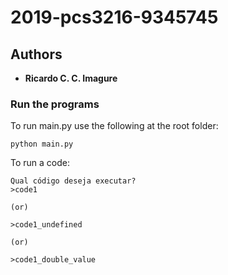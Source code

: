 
# 2019-pcs3216-9345745

## Authors

* **Ricardo C. C. Imagure**


### Run the programs
To run main.py use the following at the root folder:
```
python main.py 
```

To run a code:
```
Qual código deseja executar?
>code1

(or)

>code1_undefined

(or)

>code1_double_value
```
